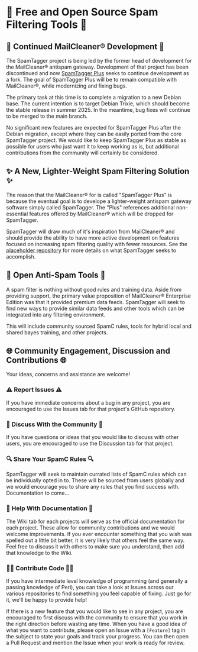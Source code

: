 # 📨 Free and Open Source Spam Filtering Tools 📨

## 🚧 Continued MailCleaner® Development 🚧

The SpamTagger project is being led by the former head of development for the MailCleaner® antispam gateway. Development of that project has been discontinued and now [SpamTagger Plus](https://github.com/SpamTagger/SpamTagger-Plus) seeks to continue development as a fork. The goal of SpamTagger Plus will be to remain compatible with MailCleaner®, while modernizing and fixing bugs.

The primary task at this time is to complete a migration to a new Debian base. The current intention is to target Debian Trixie, which should become the stable release in summer 2025. In the meantime, bug fixes will continue to be merged to the main branch.

No significant new features are expected for SpamTagger Plus after the Debian migration, except where they can be easily ported from the core SpamTagger project. We would like to keep SpamTagger Plus as stable as possible for users who just want it to keep working as is, but additional contributions from the community will certainly be considered.

## ✨ A New, Lighter-Weight Spam Filtering Solution ✨

The reason that the MailCleaner® for is called "SpamTagger Plus" is because the eventual goal is to develope a lighter-weight antispam gateway software simply called SpamTagger. The "Plus" references additional non-essential features offered by MailCleaner® which will be dropped for SpamTagger.

SpamTagger will draw much of it's inspiration from MailCleaner® and should provide the ability to have more active development on features focused on increasing spam filtering quality with fewer resources. See the [placeholder repository](https://github.com/SpamTagger/SpamTagger) for more details on what SpamTagger seeks to accomplish.

## 🧰 Open Anti-Spam Tools 🧰

A spam filter is nothing without good rules and training data. Aside from providing support, the primary value proposition of MailCleaner® Enterprise Edition was that it provided premium data feeds. SpamTagger will seek to find new ways to provide similar data feeds and other tools which can be integrated into any filtering environment.

This will include community sourced SpamC rules, tools for hybrid local and shared bayes training, and other projects.

## 🌐 Community Engagement, Discussion and Contributions 🌐

Your ideas, concerns and assistance are welcome!

### ⚠️ Report Issues ⚠️

If you have immediate concerns about a bug in any project, you are encouraged to use the Issues tab for that project's GitHub repository.

### 💬 Discuss With the Community 💬

If you have questions or ideas that you would like to discuss with other users, you are encouraged to use the Discussion tab for that project.

### 🔍 Share Your SpamC Rules 🔍

SpamTagger will seek to maintain currated lists of SpamC rules which can be individually opted in to. These will be sourced from users globally and we would encourage you to share any rules that you find success with. Documentation to come...

### 📑 Help With Documentation 📑

The Wiki tab for each projects will serve as the official documentation for each project. These allow for community contributions and we would welcome improvements. If you ever encounter something that you wish was spelled out a little bit better, it is very likely that others feel the same way. Feel free to discuss it with others to make sure you understand, then add that knowledge to the Wiki.

### 👩‍💻 Contribute Code 👨‍💻

If you have intermediate level knowledge of programming (and generally a passing knowledge of Perl), you can take a look at Issues across our various repositories to find something you feel capable of fixing. Just go for it, we'll be happy to provide help!

If there is a new feature that you would like to see in any project, you are encouraged to first discuss with the community to ensure that you work in the right direction before wasting any time. When you have a good idea of what you want to contribute, please open an Issue with a `[Feature]` tag in the subject to state your goals and track your progress. You can then open a Pull Request and mention the Issue when your work is ready for review.
